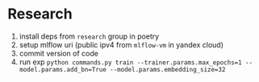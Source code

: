 # Research

1. install deps from `research` group in poetry
2. setup mlflow uri (public ipv4 from `mlflow-vm` in yandex cloud)
3. commit version of code
4. run exp `python commands.py train --trainer.params.max_epochs=1 --model.params.add_bn=True --model.params.embedding_size=32`
